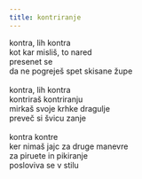 ```yaml
---
title: kontriranje
---
```

kontra, lih kontra \
kot kar misliš, to nared\
presenet se\
da ne pogreješ spet skisane župe\
\
kontra, lih kontra\
kontriraš kontriranju\
mirkaš svoje krhke dragulje\
preveč si švicu zanje\
\
kontra kontre \
ker nimaš jajc za druge manevre\
za piruete in pikiranje\
posloviva se v stilu
